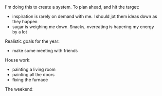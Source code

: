 I'm doing this to create a system. To plan ahead, and hit the target:
- inspiration is rarely on demand with me. I should jot them ideas down as they happen
- sugar is weighing me down. Snacks, overeating is hapering my energy by a lot



Realistic goals for the year:




- make some meeting with friends

House work:
- painting a living room
- painting all the doors
- fixing the furnace

The weekend: 
